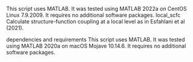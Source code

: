 
This script uses MATLAB. It was tested using MATLAB 2022a on CentOS Linux 7.9.2009. It requires no additional software packages.
local_scfc
Calculate structure-function coupling at a local level as in Esfahlani et al (2021).

dependencies and requirements
This script uses MATLAB. It was tested using MATLAB 2020a on macOS Mojave 10.14.6. It requires no additional software packages.
